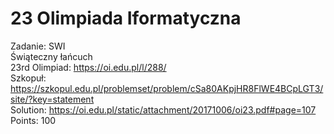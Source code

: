 # 23 Olimpiada Iformatyczna
Zadanie: SWI <br />
Świąteczny łańcuch <br />
23rd Olimpiad: https://oi.edu.pl/l/288/ <br />
Szkopuł: https://szkopul.edu.pl/problemset/problem/cSa80AKpjHR8FlWE4BCpLGT3/site/?key=statement <br />
Solution: https://oi.edu.pl/static/attachment/20171006/oi23.pdf#page=107 <br />
Points: 100